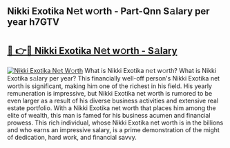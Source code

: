 ## Nikki Exotika N𝚎t w𝚘rth - Part-Qnn S𝚊lary per year h7GTV

# <h2><a href="http://gc4fxq.nevu.top/?p=Nikki+Exotika">🔗 👉🔴 Nikki Exotika N𝚎t w𝚘rth - S𝚊lary</a></h2>

[![Nikki Exotika N𝚎t W𝚘rth](https://i.imgur.com/Oavwk0R.jpeg)](http://gc4fxq.nevu.top/?p=Nikki+Exotika)
What is Nikki Exotika n𝚎t w𝚘rth? What is Nikki Exotika s𝚊lary per year?
This financially well-off person's Nikki Exotika net worth is significant, making him one of the richest in his field. His yearly remuneration is impressive, but Nikki Exotika net worth is rumored to be even larger as a result of his diverse business activities and extensive real estate portfolio. With a Nikki Exotika net worth that places him among the elite of wealth, this man is famed for his business acumen and financial prowess. This rich individual, whose Nikki Exotika net worth is in the billions and who earns an impressive salary, is a prime demonstration of the might of dedication, hard work, and financial savvy.
